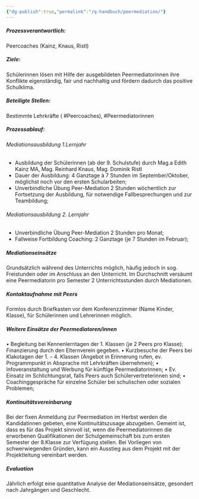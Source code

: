```yaml
---
{"dg-publish":true,"permalink":"/q-handbuch/peermediation/"}
---
```


##### Prozessverantwortlich:
Peercoaches (Kainz, Knaus, Ristl)
##### Ziele:
Schülerinnen lösen mit Hilfe der ausgebildeten Peermediatorinnen ihre Konflikte eigenständig, fair und nachhaltig und fördern dadurch das positive Schulklima.
##### Beteiligte Stellen:
Bestimmte Lehrkräfte ( #Peercoaches), #Peermediatorinnen
##### Prozessablauf:
###### Mediationsausbildung 1.Lernjahr
* Ausbildung der Schülerinnen (ab der 9. Schulstufe) durch Mag.a Edith Kainz MA, Mag. Reinhard Knaus, Mag. Dominik Ristl
* Dauer der Ausbildung: 4 Ganztage à 7 Stunden im September/Oktober, möglichst  noch vor den ersten Schularbeiten;
* Unverbindliche Übung Peer-Mediation 2 Stunden wöchentlich  zur Fortsetzung der Ausbildung, für notwendige Fallbesprechungen und zur Teambildung;
###### Mediationsausbildung 2. Lernjahr
* Unverbindliche Übung Peer-Mediation 2 Stunden pro Monat;
* Fallweise Fortbildung Coaching: 2 Ganztage (je 7 Stunden im Februar);
##### Mediationseinsätze
Grundsätzlich während des Unterrichts möglich, häufig jedoch in sog. Freistunden oder im Anschluss an den Unterricht.
Im Durchschnitt versäumt eine Peermediatorin pro Semester 2 Unterrichtsstunden durch Mediationen.
##### Kontaktaufnahme mit Peers
Formlos durch Briefkasten vor dem Konferenzzimmer (Name Kinder, Klasse), für Schülerinnen und Lehrerinnen möglich.
##### Weitere Einsätze der Peermediatoren/innen
•	Begleitung bei Kennenlerntagen der 1. Klassen (je 2 Peers pro Klasse); Finanzierung durch den Elternverein gegeben.
•	Kurzbesuche der Peers bei Klakotagen der 1. – 4. Klassen (Angebot in Erinnerung rufen, ev. Programmpunkt in Absprache mit Lehrkräften übernehmen);
•	Infoveranstaltung und Werbung für künftige Peermediatorinnen;
•	Ev. Einsatz im Schlichtungsrat, falls Peers auch Schülervertreterinnen sind;
•	Coachinggespräche für einzelne Schüler bei schulischen oder sozialen Problemen;
##### Kontinuitätsvereinbarung
Bei der fixen Anmeldung zur Peermediation im Herbst werden die Kandidatinnen gebeten, eine Kontinuitätszusage abzugeben. Gemeint ist, dass es für das Projekt sinnvoll ist, wenn die Peermediatorinnen die erworbenen Qualifikationen der Schulgemeinschaft bis zum ersten Semester der 8.Klasse zur Verfügung stellen. Bei Vorliegen von schwerwiegenden Gründen, kann ein Ausstieg aus dem Projekt mit der Projektleitung vereinbart werden.
##### Evaluation
Jährlich erfolgt eine quantitative Analyse der Mediationseinsätze, gesondert nach Jahrgängen und Geschlecht.

